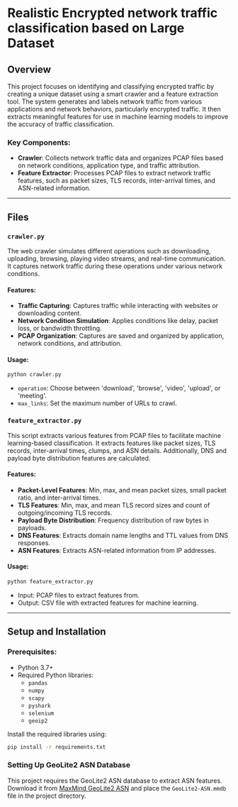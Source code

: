 # Realistic Encrypted network traffic classification based on Large Dataset

## Overview

This project focuses on identifying and classifying encrypted traffic by creating a unique dataset using a smart crawler and a feature extraction tool. 
The system generates and labels network traffic from various applications and network behaviors, particularly encrypted traffic. 
It then extracts meaningful features for use in machine learning models to improve the accuracy of traffic classification.

### Key Components:
- **Crawler**: Collects network traffic data and organizes PCAP files based on network conditions, application type, and traffic attribution.
- **Feature Extractor**: Processes PCAP files to extract network traffic features, such as packet sizes, TLS records, inter-arrival times, and ASN-related information.

---

## Files

### `crawler.py`
The web crawler simulates different operations such as downloading, uploading, browsing, playing video streams, and real-time communication. 
It captures network traffic during these operations under various network conditions.

#### Features:
- **Traffic Capturing**: Captures traffic while interacting with websites or downloading content.
- **Network Condition Simulation**: Applies conditions like delay, packet loss, or bandwidth throttling.
- **PCAP Organization**: Captures are saved and organized by application, network conditions, and attribution.

#### Usage:
```bash
python crawler.py
```

- `operation`: Choose between 'download', 'browse', 'video', 'upload', or 'meeting'.
- `max_links`: Set the maximum number of URLs to crawl.

### `feature_extractor.py`
This script extracts various features from PCAP files to facilitate machine learning-based classification. It extracts features like packet sizes, TLS records, inter-arrival times, clumps, and ASN details. Additionally, DNS and payload byte distribution features are calculated.

#### Features:
- **Packet-Level Features**: Min, max, and mean packet sizes, small packet ratio, and inter-arrival times.
- **TLS Features**: Min, max, and mean TLS record sizes and count of outgoing/incoming TLS records.
- **Payload Byte Distribution**: Frequency distribution of raw bytes in payloads.
- **DNS Features**: Extracts domain name lengths and TTL values from DNS responses.
- **ASN Features**: Extracts ASN-related information from IP addresses.

#### Usage:
```bash
python feature_extractor.py
```
- Input: PCAP files to extract features from.
- Output: CSV file with extracted features for machine learning.

---

## Setup and Installation

### Prerequisites:
- Python 3.7+
- Required Python libraries:
  - `pandas`
  - `numpy`
  - `scapy`
  - `pyshark`
  - `selenium`
  - `geoip2`

Install the required libraries using:
```bash
pip install -r requirements.txt
```

### Setting Up GeoLite2 ASN Database
This project requires the GeoLite2 ASN database to extract ASN features. Download it from [MaxMind GeoLite2 ASN](https://dev.maxmind.com/geoip/geolite2-free-geolocation-data) and place the `GeoLite2-ASN.mmdb` file in the project directory.
